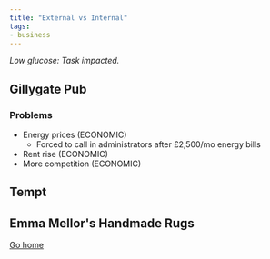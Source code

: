 ```yaml
---
title: "External vs Internal"
tags:
- business
---
```

*Low glucose: Task impacted.*

## Gillygate Pub

### Problems
- Energy prices (ECONOMIC)
	- Forced to call in administrators after £2,500/mo energy bills
- Rent rise (ECONOMIC)
- More competition (ECONOMIC)

## Tempt

## Emma Mellor's Handmade Rugs



[Go home](/)